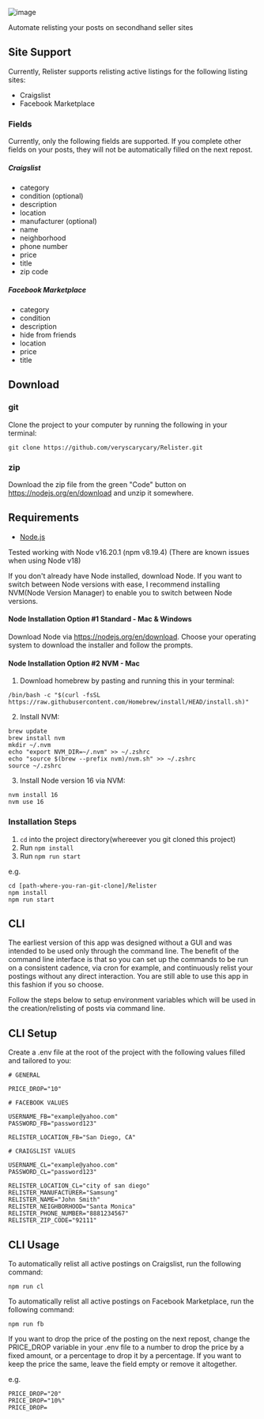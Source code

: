 ![image](https://github.com/veryscarycary/Relister/assets/16945851/06a9f81c-752c-4c76-926c-9b96453fd0d6)

Automate relisting your posts on secondhand seller sites

## Site Support

Currently, Relister supports relisting active listings for the following listing sites:

- Craigslist
- Facebook Marketplace

### Fields

Currently, only the following fields are supported. If you complete other fields on your posts, they will not be automatically filled on the next repost.

##### Craigslist
- category
- condition (optional)
- description
- location
- manufacturer (optional)
- name
- neighborhood
- phone number
- price
- title
- zip code

##### Facebook Marketplace
- category
- condition
- description
- hide from friends
- location
- price
- title

## Download

### git

Clone the project to your computer by running the following in your terminal:
```
git clone https://github.com/veryscarycary/Relister.git
```

### zip

Download the zip file from the green "Code" button on https://nodejs.org/en/download and unzip it somewhere. 

## Requirements

* [Node.js](http://nodejs.org/)

Tested working with Node v16.20.1 (npm v8.19.4) (There are known issues when using Node v18)

If you don't already have Node installed, download Node. If you want to switch between Node versions with ease, I recommend installing NVM(Node Version Manager) to enable you to switch between Node versions.

#### Node Installation Option #1 Standard - Mac & Windows

Download Node via https://nodejs.org/en/download. Choose your operating system to download the installer and follow the prompts.

#### Node Installation Option #2 NVM - Mac

1. Download homebrew by pasting and running this in your terminal:
```
/bin/bash -c "$(curl -fsSL https://raw.githubusercontent.com/Homebrew/install/HEAD/install.sh)"
```

2. Install NVM: 
```
brew update
brew install nvm
mkdir ~/.nvm
echo "export NVM_DIR=~/.nvm" >> ~/.zshrc
echo "source $(brew --prefix nvm)/nvm.sh" >> ~/.zshrc
source ~/.zshrc
```

3. Install Node version 16 via NVM:
```
nvm install 16
nvm use 16
```

### Installation Steps

1. `cd` into the project directory(whereever you git cloned this project)
2. Run `npm install`
3. Run `npm run start`

e.g.
```
cd [path-where-you-ran-git-clone]/Relister
npm install
npm run start
```

## CLI

The earliest version of this app was designed without a GUI and was intended to be used only through the command line. The benefit of the command line interface is that so you can set up the commands to be run on a consistent cadence, via cron for example, and continuously relist your postings without any direct interaction. You are still able to use this app in this fashion if you so choose.

Follow the steps below to setup environment variables which will be used in the creation/relisting of posts via command line.

## CLI Setup

Create a .env file at the root of the project with the following values filled and tailored to you:

```
# GENERAL

PRICE_DROP="10"

# FACEBOOK VALUES

USERNAME_FB="example@yahoo.com"
PASSWORD_FB="password123"

RELISTER_LOCATION_FB="San Diego, CA"

# CRAIGSLIST VALUES

USERNAME_CL="example@yahoo.com"
PASSWORD_CL="password123"

RELISTER_LOCATION_CL="city of san diego"
RELISTER_MANUFACTURER="Samsung"
RELISTER_NAME="John Smith"
RELISTER_NEIGHBORHOOD="Santa Monica"
RELISTER_PHONE_NUMBER="8881234567"
RELISTER_ZIP_CODE="92111"
```

## CLI Usage

To automatically relist all active postings on Craigslist, run the following command:

```
npm run cl
```

To automatically relist all active postings on Facebook Marketplace, run the following command:

```
npm run fb
```

If you want to drop the price of the posting on the next repost, change the PRICE_DROP variable in your .env file to a number to drop the price by a fixed amount, or a percentage to drop it by a percentage. If you want to keep the price the same, leave the field empty or remove it altogether.

e.g.
```
PRICE_DROP="20"
PRICE_DROP="10%"
PRICE_DROP=
```
